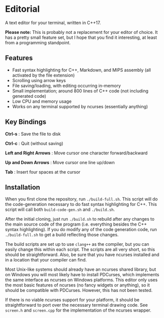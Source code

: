 # Editorial

A text editor for your terminal, written in C++17.

**Please note:** This is probably not a replacement for your
editor of choice. It has a pretty small feature set, but I hope that
you find it interesting, at least from a programming standpoint.

## Features

- Fast syntax highlighting for C++, Markdown, and MIPS assembly
  (all activated by the file extension)
- Scrolling using arrow keys
- File saving/loading, with editing occurring in-memory
- Small implementation; around 800 lines of C++ code (not including generated code)
- Low CPU and memory usage
- Works on any terminal supported by ncurses (essentially anything)

## Key Bindings

**Ctrl-s** : Save the file to disk

**Ctrl-c** : Quit (without saving)

**Left and Right Arrows** : Move cursor one character forward/backward

**Up and Down Arrows** : Move cursor one line up/down

**Tab** : Insert four spaces at the cursor

## Installation

When you first clone the repository, run `./build-full.sh`. This
script will do the code-generation necessary to do fast syntax
highlighting for C++. This script will call both `build-code-gen.sh`
and `./build.sh`.

After the initial cloning, just run `./build.sh` to rebuild after any changes
to the main source code of the program (i.e. everything besides the C++
syntax highlighting). If you do modify any of the code generation code,
run `./build-full.sh` to get a build reflecting those changes.

The build scripts are set up to use `clang++` as the compiler, but you can
easily change this within each script. The scripts are all very short, so this
should be straightforward. Also, be sure that you have ncurses installed
and in a location that your compiler can find.

Most Unix-like systems should already have an ncurses shared library, but
on Windows you will most likely have to install PDCurses, which implements
the same interface as ncurses on Windows platforms. This editor only uses the
most basic features of ncurses (no fancy widgets or anything), so it should be
compatible with PDCurses. However, this has not been tested.

If there is no viable ncurses support for your platform, it should be
straightforward to port over the necessary terminal drawing code.
See `screen.h` and `screen.cpp` for the implementation of the ncurses wrapper.